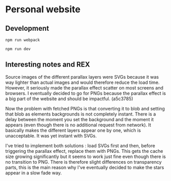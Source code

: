 # Personal website

## Development
```
npm run webpack
```

```
npm run dev
```

## Interesting notes and REX
Source images of the different parallax layers were SVGs because it was way lighter than actual images and would therefore reduce the load time. However, it seriously made the parallax effect scatter on most screens and browsers. I eventually decided to go for PNGs because the parallax effect is a big part of the website and should be impactful. (a5c3785)

Now the problem with fetched PNGs is that converting it to blob and setting that blob as elements backgrounds is not completely instant. There is a delay between the moment you set the background and the moment it appears (even though there is no additional request from network). It basically makes the different layers appear one by one, which is unacceptable. It was yet instant with SVGs.

I've tried to implement both solutions : load SVGs first and then, before triggering the parallax effect, replace them with PNGs. This gets the cache size growing significantly but it seems to work just fine even though there is no transition to PNG. There is therefore slight differences on transparency parts, this is the main reason why I've eventually decided to make the stars appear in a slow fade way.